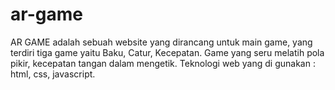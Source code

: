 # ar-game
AR GAME adalah sebuah website yang dirancang untuk main game, yang terdiri tiga game yaitu Baku, Catur, Kecepatan. Game yang seru melatih pola pikir, kecepatan tangan dalam mengetik. Teknologi web yang di gunakan : html, css, javascript.
